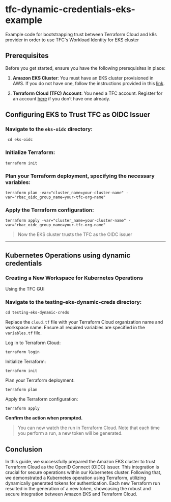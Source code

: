 # tfc-dynamic-credentials-eks-example
Example code for bootstrapping trust between Terraform Cloud and k8s provider in order to use TFC's Workload Identity for EKS cluster

## Prerequisites
Before you get started, ensure you have the following prerequisites in place:

1. **Amazon EKS Cluster**: You must have an EKS cluster provisioned in AWS. If you do not have one, follow the instructions provided in this [link](https://github.com/vravind1/terraform-eks).

2. **Terraform Cloud (TFC) Account**: You need a TFC account. Register for an account [here](https://app.terraform.io/) if you don’t have one already.


## Configuring EKS to Trust TFC as OIDC Issuer

### Navigate to the `eks-oidc` directory:
  ```
   cd eks-oidc
  ```
### Initialize Terraform:
```
terraform init
```

### Plan your Terraform deployment, specifying the necessary variables:
```
terraform plan -var="cluster_name=your-cluster-name" -var="rbac_oidc_group_name=your-tfc-org-name"
```
### Apply the Terraform configuration:

```
terraform apply -var="cluster_name=your-cluster-name" -var="rbac_oidc_group_name=your-tfc-org-name"
```

> Now the EKS cluster trusts the TFC as the OIDC issuer

___

## Kubernetes Operations using dynamic credentials

### Creating a New Workspace for Kubernetes Operations

Using the TFC GUI

### Navigate to the testing-eks-dynamic-creds directory:

```
cd testing-eks-dynamic-creds
```
Replace the ```cloud.tf``` file with your Terraform Cloud organization name and workspace name.
Ensure all required variables are specified in the ```variables.tf``` file.

Log in to Terraform Cloud:

```
terraform login
```
Initialize Terraform:
```
terraform init
```
Plan your Terraform deployment:

```
terraform plan
```
Apply the Terraform configuration:

```
terraform apply
```
**Confirm the action when prompted.**


> You can now watch the run in Terraform Cloud. Note that each time you perform a run, a new token will be generated.

## Conclusion
In this guide, we successfully prepared the Amazon EKS cluster to trust Terraform Cloud as the OpenID Connect (OIDC) issuer. This integration is crucial for secure operations within our Kubernetes cluster. Following that, we demonstrated a Kubernetes operation using Terraform, utilizing dynamically generated tokens for authentication. Each new Terraform run resulted in the generation of a new token, showcasing the robust and secure integration between Amazon EKS and Terraform Cloud.
